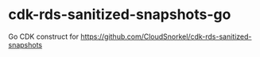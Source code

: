 # cdk-rds-sanitized-snapshots-go
Go CDK construct for https://github.com/CloudSnorkel/cdk-rds-sanitized-snapshots
